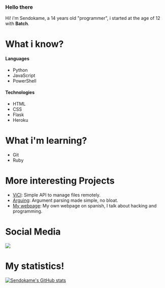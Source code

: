 ### Hello there

Hi! i'm Sendokame, a 14 years old "programmer", i started at the age of 12 with **Batch**.<br>

# What i know?
#### Languages
- Python
- JavaScript
- PowerShell

#### Technologies
- HTML
- CSS
- Flask
- Heroku

# What i'm learning?
- Git
- Ruby

# More interesting Projects
- [ViCl](https://github.com/ZSendokame/ViCl): Simple API to manage files remotely.
- [Arguing](https://github.com/zsendokame/Arguing): Argument parsing made simple, no bloat.
- [My webpage](https://sendokame.netlify.app): My own webpage on spanish, I talk about hacking and programming.

# Social Media
<a href="https://discord.gg/aBsCR6pyZj"><img src="https://img.shields.io/badge/Discord-7289DA?style=for-the-badge&logo=discord&logoColor=white"/></a>

# My statistics!
[![Sendokame's GitHub stats](https://github-readme-stats.vercel.app/api?username=zsendokame)](https://github.com/zsendokame/zsendokame)
